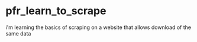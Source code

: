 # pfr_learn_to_scrape
i'm learning the basics of scraping on a website that allows download of the same data

